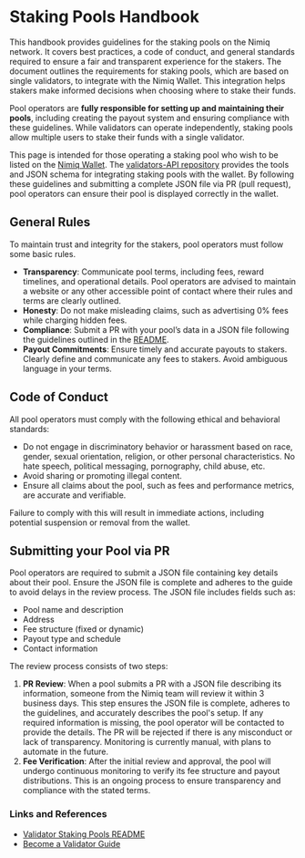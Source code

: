 # Staking Pools Handbook

This handbook provides guidelines for the staking pools on the Nimiq network. It covers best practices, a code of conduct, and general standards required to ensure a fair and transparent experience for the stakers. The document outlines the requirements for staking pools, which are based on single validators, to integrate with the Nimiq Wallet. This integration helps stakers make informed decisions when choosing where to stake their funds.

Pool operators are **fully responsible for setting up and maintaining their pools**, including creating the payout system and ensuring compliance with these guidelines. While validators can operate independently, staking pools allow multiple users to stake their funds with a single validator.

This page is intended for those operating a staking pool who wish to be listed on the [Nimiq Wallet](https://wallet.nimiq.com/). The [validators-API repository](https://github.com/nimiq/validators-api?tab=readme-ov-file#nimiq-validators) provides the tools and JSON schema for integrating staking pools with the wallet. By following these guidelines and submitting a complete JSON file via PR (pull request), pool operators can ensure their pool is displayed correctly in the wallet.

## General Rules

To maintain trust and integrity for the stakers, pool operators must follow some basic rules.

- **Transparency**: Communicate pool terms, including fees, reward timelines, and operational details. Pool operators are advised to maintain a website or any other accessible point of contact where their rules and terms are clearly outlined.
- **Honesty**: Do not make misleading claims, such as advertising 0% fees while charging hidden fees.
- **Compliance**: Submit a PR with your pool’s data in a JSON file following the guidelines outlined in the [README](https://github.com/nimiq/validators-api?tab=readme-ov-file#README).
- **Payout Commitments**: Ensure timely and accurate payouts to stakers. Clearly define and communicate any fees to stakers. Avoid ambiguous language in your terms.

## Code of Conduct

All pool operators must comply with the following ethical and behavioral standards:

- Do not engage in discriminatory behavior or harassment based on race, gender, sexual orientation, religion, or other personal characteristics. No hate speech, political messaging, pornography, child abuse, etc.
- Avoid sharing or promoting illegal content.
- Ensure all claims about the pool, such as fees and performance metrics, are accurate and verifiable.

Failure to comply with this will result in immediate actions, including potential suspension or removal from the wallet.

## **Submitting your Pool via PR**

Pool operators are required to submit a JSON file containing key details about their pool. Ensure the JSON file is complete and adheres to the guide to avoid delays in the review process. The JSON file includes fields such as:

- Pool name and description
- Address
- Fee structure (fixed or dynamic)
- Payout type and schedule
- Contact information

The review process consists of two steps:

1. **PR Review**: When a pool submits a PR with a JSON file describing its information, someone from the Nimiq team will review it within 3 business days. This step ensures the JSON file is complete, adheres to the guidelines, and accurately describes the pool's setup. If any required information is missing, the pool operator will be contacted to provide the details. The PR will be rejected if there is any misconduct or lack of transparency. Monitoring is currently manual, with plans to automate in the future.
2. **Fee Verification**: After the initial review and approval, the pool will undergo continuous monitoring to verify its fee structure and payout distributions. This is an ongoing process to ensure transparency and compliance with the stated terms.

### **Links and References**

- [Validator Staking Pools README](https://github.com/nimiq/validators-api?tab=readme-ov-file#nimiq-validators)
- [Become a Validator Guide](https://www.nimiq.com/developers/build/set-up-your-own-node/becoming-a-validator)
